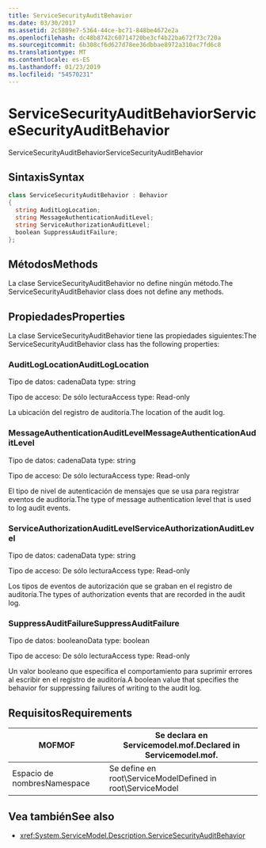 ```yaml
---
title: ServiceSecurityAuditBehavior
ms.date: 03/30/2017
ms.assetid: 2c5809e7-5364-44ce-bc71-848be4672e2a
ms.openlocfilehash: dc48b8742c60714720be3cf4b22ba672f73c720a
ms.sourcegitcommit: 6b308cf6d627d78ee36dbbae8972a310ac7fd6c8
ms.translationtype: MT
ms.contentlocale: es-ES
ms.lasthandoff: 01/23/2019
ms.locfileid: "54570231"
---
```

# <a name="servicesecurityauditbehavior"></a><span data-ttu-id="64c57-102">ServiceSecurityAuditBehavior</span><span class="sxs-lookup"><span data-stu-id="64c57-102">ServiceSecurityAuditBehavior</span></span>
<span data-ttu-id="64c57-103">ServiceSecurityAuditBehavior</span><span class="sxs-lookup"><span data-stu-id="64c57-103">ServiceSecurityAuditBehavior</span></span>  
  
## <a name="syntax"></a><span data-ttu-id="64c57-104">Sintaxis</span><span class="sxs-lookup"><span data-stu-id="64c57-104">Syntax</span></span>  
  
```csharp  
class ServiceSecurityAuditBehavior : Behavior  
{  
  string AuditLogLocation;  
  string MessageAuthenticationAuditLevel;  
  string ServiceAuthorizationAuditLevel;  
  boolean SuppressAuditFailure;  
};  
```  
  
## <a name="methods"></a><span data-ttu-id="64c57-105">Métodos</span><span class="sxs-lookup"><span data-stu-id="64c57-105">Methods</span></span>  
 <span data-ttu-id="64c57-106">La clase ServiceSecurityAuditBehavior no define ningún método.</span><span class="sxs-lookup"><span data-stu-id="64c57-106">The ServiceSecurityAuditBehavior class does not define any methods.</span></span>  
  
## <a name="properties"></a><span data-ttu-id="64c57-107">Propiedades</span><span class="sxs-lookup"><span data-stu-id="64c57-107">Properties</span></span>  
 <span data-ttu-id="64c57-108">La clase ServiceSecurityAuditBehavior tiene las propiedades siguientes:</span><span class="sxs-lookup"><span data-stu-id="64c57-108">The ServiceSecurityAuditBehavior class has the following properties:</span></span>  
  
### <a name="auditloglocation"></a><span data-ttu-id="64c57-109">AuditLogLocation</span><span class="sxs-lookup"><span data-stu-id="64c57-109">AuditLogLocation</span></span>  
 <span data-ttu-id="64c57-110">Tipo de datos: cadena</span><span class="sxs-lookup"><span data-stu-id="64c57-110">Data type: string</span></span>  
  
 <span data-ttu-id="64c57-111">Tipo de acceso: De sólo lectura</span><span class="sxs-lookup"><span data-stu-id="64c57-111">Access type: Read-only</span></span>  
  
 <span data-ttu-id="64c57-112">La ubicación del registro de auditoría.</span><span class="sxs-lookup"><span data-stu-id="64c57-112">The location of the audit log.</span></span>  
  
### <a name="messageauthenticationauditlevel"></a><span data-ttu-id="64c57-113">MessageAuthenticationAuditLevel</span><span class="sxs-lookup"><span data-stu-id="64c57-113">MessageAuthenticationAuditLevel</span></span>  
 <span data-ttu-id="64c57-114">Tipo de datos: cadena</span><span class="sxs-lookup"><span data-stu-id="64c57-114">Data type: string</span></span>  
  
 <span data-ttu-id="64c57-115">Tipo de acceso: De sólo lectura</span><span class="sxs-lookup"><span data-stu-id="64c57-115">Access type: Read-only</span></span>  
  
 <span data-ttu-id="64c57-116">El tipo de nivel de autenticación de mensajes que se usa para registrar eventos de auditoría.</span><span class="sxs-lookup"><span data-stu-id="64c57-116">The type of message authentication level that is used to log audit events.</span></span>  
  
### <a name="serviceauthorizationauditlevel"></a><span data-ttu-id="64c57-117">ServiceAuthorizationAuditLevel</span><span class="sxs-lookup"><span data-stu-id="64c57-117">ServiceAuthorizationAuditLevel</span></span>  
 <span data-ttu-id="64c57-118">Tipo de datos: cadena</span><span class="sxs-lookup"><span data-stu-id="64c57-118">Data type: string</span></span>  
  
 <span data-ttu-id="64c57-119">Tipo de acceso: De sólo lectura</span><span class="sxs-lookup"><span data-stu-id="64c57-119">Access type: Read-only</span></span>  
  
 <span data-ttu-id="64c57-120">Los tipos de eventos de autorización que se graban en el registro de auditoría.</span><span class="sxs-lookup"><span data-stu-id="64c57-120">The types of authorization events that are recorded in the audit log.</span></span>  
  
### <a name="suppressauditfailure"></a><span data-ttu-id="64c57-121">SuppressAuditFailure</span><span class="sxs-lookup"><span data-stu-id="64c57-121">SuppressAuditFailure</span></span>  
 <span data-ttu-id="64c57-122">Tipo de datos: booleano</span><span class="sxs-lookup"><span data-stu-id="64c57-122">Data type: boolean</span></span>  
  
 <span data-ttu-id="64c57-123">Tipo de acceso: De sólo lectura</span><span class="sxs-lookup"><span data-stu-id="64c57-123">Access type: Read-only</span></span>  
  
 <span data-ttu-id="64c57-124">Un valor booleano que especifica el comportamiento para suprimir errores al escribir en el registro de auditoría.</span><span class="sxs-lookup"><span data-stu-id="64c57-124">A boolean value that specifies the behavior for suppressing failures of writing to the audit log.</span></span>  
  
## <a name="requirements"></a><span data-ttu-id="64c57-125">Requisitos</span><span class="sxs-lookup"><span data-stu-id="64c57-125">Requirements</span></span>  
  
|<span data-ttu-id="64c57-126">MOF</span><span class="sxs-lookup"><span data-stu-id="64c57-126">MOF</span></span>|<span data-ttu-id="64c57-127">Se declara en Servicemodel.mof.</span><span class="sxs-lookup"><span data-stu-id="64c57-127">Declared in Servicemodel.mof.</span></span>|  
|---------|-----------------------------------|  
|<span data-ttu-id="64c57-128">Espacio de nombres</span><span class="sxs-lookup"><span data-stu-id="64c57-128">Namespace</span></span>|<span data-ttu-id="64c57-129">Se define en root\ServiceModel</span><span class="sxs-lookup"><span data-stu-id="64c57-129">Defined in root\ServiceModel</span></span>|  
  
## <a name="see-also"></a><span data-ttu-id="64c57-130">Vea también</span><span class="sxs-lookup"><span data-stu-id="64c57-130">See also</span></span>
- <xref:System.ServiceModel.Description.ServiceSecurityAuditBehavior>
